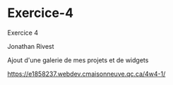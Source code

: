 # Exercice-4

Exercice 4

Jonathan Rivest

Ajout d'une galerie de mes projets et de widgets

https://e1858237.webdev.cmaisonneuve.qc.ca/4w4-1/

